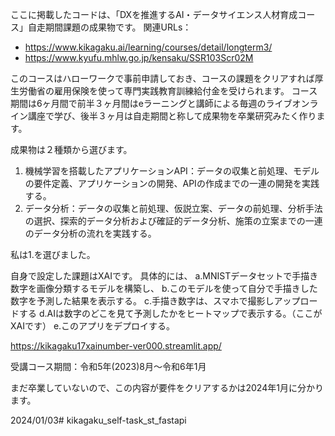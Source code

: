 ここに掲載したコードは、「DXを推進するAI・データサイエンス人材育成コース」自走期間課題の成果物です。
関連URLs：
 - https://www.kikagaku.ai/learning/courses/detail/longterm3/
 - https://www.kyufu.mhlw.go.jp/kensaku/SSR103Scr02M

このコースはハローワークで事前申請しておき、コースの課題をクリアすれば厚生労働省の雇用保険を使って専門実践教育訓練給付金を受けられます。
コース期間は6ヶ月間で前半３ヶ月間はeラーニングと講師による毎週のライブオンライン講座で学び、後半３ヶ月は自走期間と称して成果物を卒業研究みたく作ります。

成果物は２種類から選びます。
 1. 機械学習を搭載したアプリケーションAPI：データの収集と前処理、モデルの要件定義、アプリケーションの開発、APIの作成までの一連の開発を実践する。
 2. データ分析：データの収集と前処理、仮説立案、データの前処理、分析手法の選択、探索的データ分析および確証的データ分析、施策の立案までの一連のデータ分析の流れを実践する。

私は1.を選びました。

自身で設定した課題はXAIです。
具体的には、
 a.MNISTデータセットで手描き数字を画像分類するモデルを構築し、
 b.このモデルを使って自分で手描きした数字を予測した結果を表示する。
 c.手描き数字は、スマホで撮影しアップロードする
 d.AIは数字のどこを見て予測したかをヒートマップで表示する。（ここがXAIです）
 e.このアプリをデプロイする。

https://kikagaku17xainumber-ver000.streamlit.app/

受講コース期間：令和5年(2023)8月〜令和6年1月

まだ卒業していないので、この内容が要件をクリアするかは2024年1月に分かります。

2024/01/03# kikagaku_self-task_st_fastapi
